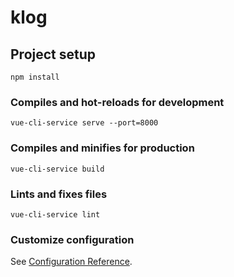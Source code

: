 # klog

## Project setup
```
npm install
```

### Compiles and hot-reloads for development
```
vue-cli-service serve --port=8000
```

### Compiles and minifies for production
```
vue-cli-service build
```

### Lints and fixes files
```
vue-cli-service lint
```

### Customize configuration
See [Configuration Reference](https://cli.vuejs.org/config/).

